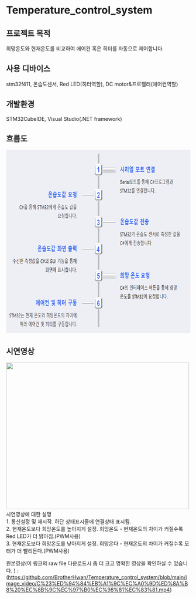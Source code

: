 # Temperature_control_system
## 프로젝트 목적
희망온도와 현재온도를 비교하여 에어컨 혹은 히터를 자동으로 제어합니다.
## 사용 디바이스
stm32f411, 온습도센서, Red LED(히터역할), DC motor&프로펠러(에어컨역할)
## 개발환경
STM32CubeIDE, Visual Studio(.NET framework)
## 흐름도
<img src="./image_video/temperature_flow.png" width=800 height=500>

## 시연영상
<img src="./image_video/Tem_Con_Sys.gif" width=500 height=400>
시연영상에 대한 설명<br/>
1. 통신설정 및 재시작. 하단 상태표시줄에 연결상태 표시됨.<br/>
2. 현재온도보다 희망온도를 높아지게 설정. 희망온도 - 현재온도의 차이가 커질수록 Red LED가 더 밝아짐.(PWM사용)<br/>
3. 현재온도보다 희망온도를 낮아지게 설정. 희망온다 - 현재온도의 차이가 커질수록 모터가 더 빨리돈다.(PWM사용)<br/>

원본영상(이 링크의 raw file 다운로드시 좀 더 크고 명확한 영상을 확인하실 수 있습니다. ) : (https://github.com/BrotherHwan/Temperature_control_system/blob/main/image_video/C%23%ED%94%84%EB%A1%9C%EC%A0%9D%ED%8A%B8%20%EC%8B%9C%EC%97%B0%EC%98%81%EC%83%81.mp4)
